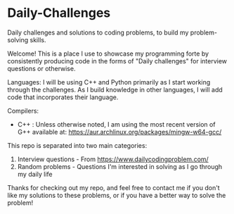 # Daily-Challenges
Daily challenges and solutions to coding problems, to build my problem-solving skills.

Welcome! This is a place I use to showcase my programming forte by consistently producing code in the forms of "Daily challenges" for interview questions or otherwise.

Languages:
I will be using C++ and Python primarily as I start working through the challenges. As I build knowledge in other languages, I will add code that incorporates their language. 

Compilers:
- C++ : Unless otherwise noted, I am using the most recent version of G++ available at: https://aur.archlinux.org/packages/mingw-w64-gcc/

This repo is separated into two main categories:
1. Interview questions - From https://www.dailycodingproblem.com/
2. Random problems - Questions I'm interested in solving as I go through my daily life

Thanks for checking out my repo, and feel free to contact me if you don't like my solutions to these problems, or if you have a better way to solve the problem!
